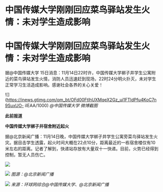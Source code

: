 # 中国传媒大学刚刚回应菜鸟驿站发生火情：未对学生造成影响

# 中国传媒大学刚刚回应菜鸟驿站发生火情：未对学生造成影响

据@中国传媒大学
15日消息：11月14日22时许，中国传媒大学梆子井学生公寓附近的菜鸟驿站发生火情，消防人员迅速赶到现场，22时24分明火扑灭，未对学生正常学习生活造成影响。感谢社会各界的关心关爱！

![](https://inews.gtimg.com/om_bt/OFd00FtlhUXMqeX2Gz_ui1FTldPfu4KoC7n9SuxUO-
iIEAA/1000) _@中国传媒大学 微博截图_

**此前报道**

**中国传媒大学梆子井宿舍附近起火**

据@北京新闻广播：11月14日晚，中国传媒大学梆子井学生公寓旁菜鸟驿站发生火灾。据目击学生透露，起火时间大概在22点10分，距离最近的一栋宿舍楼仅有10米左右的距离。记者了解到，快递站存放有大量双十一快递。目前，火势已经得到控制，暂无人员伤亡。

![](https://inews.gtimg.com/om_bt/OfdAxOynKtMuvVebLa0uZAEmh8DhklLsmCanRrOyUc6zEAA/1000)

![](https://inews.gtimg.com/om_bt/OjAFSNznjY6JR_2s4VcNypr3B2YwnqVNnbLiXlLk7dO1cAA/1000)
_图源：@北京新闻广播_

![](https://inews.gtimg.com/om_bt/OwWv_kEgxhJY5drcHv4HhAqT6OrJ2R6KfY9L7gb7D0ChoAA/1000)
_来源：环球网综合@中国传媒大学、@北京新闻广播_

